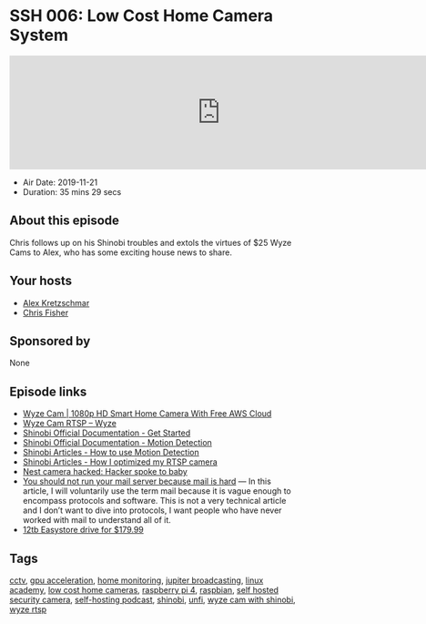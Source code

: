 # SSH 006: Low Cost Home Camera System

<iframe src="https://player.fireside.fm/v2/dUlrHQih+DJc4_RF-?theme=dark" width="740" height="200" frameborder="0" scrolling="no"></iframe>

* Air Date: 2019-11-21
* Duration: 35 mins 29 secs

## About this episode

Chris follows up on his Shinobi troubles and extols the virtues of $25 Wyze Cams to Alex, who has some exciting house news to share.

## Your hosts
* [Alex Kretzschmar](https://selfhosted.show/hosts/alexktz)
* [Chris Fisher](https://selfhosted.show/hosts/chrislas)

## Sponsored by

None



## Episode links

  * [Wyze Cam | 1080p HD Smart Home Camera With Free AWS Cloud](https://wyze.com/wyze-cam.html "Wyze Cam | 1080p HD Smart Home Camera With Free AWS Cloud")
  * [Wyze Cam RTSP – Wyze](https://support.wyzecam.com/hc/en-us/articles/360026245231-Wyze-Cam-RTSP "Wyze Cam RTSP – Wyze")
  * [Shinobi Official Documentation - Get Started](https://shinobi.video/docs/start "Shinobi Official Documentation - Get Started")
  * [Shinobi Official Documentation - Motion Detection](https://shinobi.video/docs/motion "Shinobi Official Documentation - Motion Detection")
  * [Shinobi Articles - How to use Motion Detection](https://shinobi.video/articles/2018-10-06-how-to-use-motion-detection "Shinobi Articles - How to use Motion Detection")
  * [Shinobi Articles - How I optimized my RTSP camera](https://shinobi.video/articles/2017-07-29-how-i-optimized-my-rtsp-camera "Shinobi Articles - How I optimized my RTSP camera")
  * [Nest camera hacked: Hacker spoke to baby](https://www.cbsnews.com/news/nest-camera-hacked-hacker-spoke-to-baby-hurled-obscenities-at-couple-using-nest-camera-dad-says/ "Nest camera hacked: Hacker spoke to baby")
  * [You should not run your mail server because mail is hard](https://poolp.org/posts/2019-08-30/you-should-not-run-your-mail-server-because-mail-is-hard/ "You should not run your mail server because mail is hard") — In this article, I will voluntarily use the term mail because it is vague enough to encompass protocols and software. This is not a very technical article and I don’t want to dive into protocols, I want people who have never worked with mail to understand all of it.
  * [12tb Easystore drive for $179.99](https://www.bestbuy.com/site/wd-easystore-12tb-extearnal-usb-3-0-hard-drive-black/6364259.p?skuId=6364259 "12tb Easystore drive for $179.99")



## Tags

[cctv](https://selfhosted.show/tags/cctv), [gpu acceleration](https://selfhosted.show/tags/gpu%20acceleration), [home monitoring](https://selfhosted.show/tags/home%20monitoring), [jupiter broadcasting](https://selfhosted.show/tags/jupiter%20broadcasting), [linux academy](https://selfhosted.show/tags/linux%20academy), [low cost home cameras](https://selfhosted.show/tags/low%20cost%20home%20cameras), [raspberry pi 4](https://selfhosted.show/tags/raspberry%20pi%204), [raspbian](https://selfhosted.show/tags/raspbian), [self hosted security camera](https://selfhosted.show/tags/self%20hosted%20security%20camera), [self-hosting podcast](https://selfhosted.show/tags/self-hosting%20podcast), [shinobi](https://selfhosted.show/tags/shinobi), [unfi](https://selfhosted.show/tags/unfi), [wyze cam with shinobi](https://selfhosted.show/tags/wyze%20cam%20with%20shinobi), [wyze rtsp](https://selfhosted.show/tags/wyze%20rtsp)